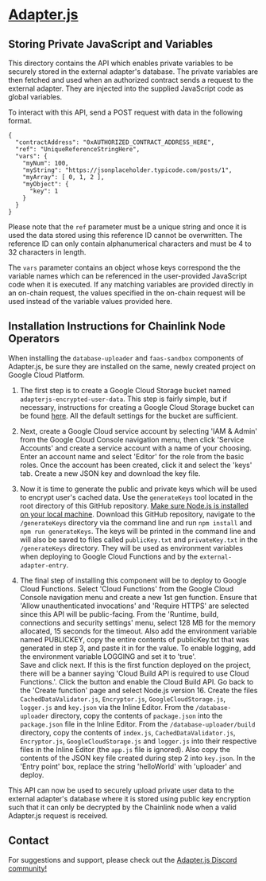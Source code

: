 # [Adapter.js](https://adapterjs.link/)

## Storing Private JavaScript and Variables

This directory contains the API which enables private variables to be securely stored in the external adapter's database. The private variables are then fetched and used when an authorized contract sends a request to the external adapter.  They are injected into the supplied JavaScript code as global variables.

To interact with this API, send a POST request with data in the following format.   

```
{
  "contractAddress": "0xAUTHORIZED_CONTRACT_ADDRESS_HERE",
  "ref": "UniqueReferenceStringHere",
  "vars": {
    "myNum": 100,
    "myString": "https://jsonplaceholder.typicode.com/posts/1",
    "myArray": [ 0, 1, 2 ],
    "myObject": {
      "key": 1
    }
  }
}
```

Please note that the `ref` parameter must be a unique string and once it is used the data stored using this reference ID cannot be overwritten.  The reference ID can only contain alphanumerical characters and must be 4 to 32 characters in length.

The `vars` parameter contains an object whose keys correspond the the variable names which can be referenced in the user-provided JavaScript code when it is executed.  If any matching variables are provided directly in an on-chain request, the values specified in the on-chain request will be used instead of the variable values provided here.

## Installation Instructions for Chainlink Node Operators

When installing the `database-uploader` and `faas-sandbox` components of Adapter.js, be sure they are installed on the same, newly created project on Google Cloud Platform.

1. The first step is to create a Google Cloud Storage bucket named `adapterjs-encrypted-user-data`.  This step is fairly simple, but if necessary, instructions for creating a Google Cloud Storage bucket can be found [here](https://cloud.google.com/storage/docs/creating-buckets).  All the default settings for the bucket are sufficient.

2. Next, create a Google Cloud service account by selecting 'IAM & Admin' from the Google Cloud Console navigation menu, then click 'Service Accounts' and create a service account with a name of your choosing.  Enter an account name and select 'Editor' for the role from the basic roles.  Once the account has been created, click it and select the 'keys' tab.  Create a new JSON key and download the key file.

3. Now it is time to generate the public and private keys which will be used to encrypt user's cached data.  Use the `generateKeys` tool located in the root directory of this GitHub repository.  [Make sure Node.js is installed on your local machine](https://nodejs.dev/learn/how-to-install-nodejs).  Download this GitHub repository, navigate to the `/generateKeys` directory via the command line and run `npm install` and `npm run generateKeys`.  The keys will be printed in the command line and will also be saved to files called `publicKey.txt` and `privateKey.txt` in the `/generateKeys` directory.  They will be used as environment variables when deploying to Google Cloud Functions and by the `external-adapter-entry`.

4. The final step of installing this component will be to deploy to Google Cloud Functions.  Select 'Cloud Functions' from the Google Cloud Console navigation menu and create a new 1st gen function.  Ensure that 'Allow unauthenticated invocations' and 'Require HTTPS' are selected since this API will be public-facing.  From the 'Runtime, build, connections and security settings' menu, select 128 MB for the memory allocated, 15 seconds for the timeout.  Also add the environment variable named PUBLICKEY, copy the entire contents of publicKey.txt that was generated in step 3, and paste it in for the value.  To enable logging, add the environment variable LOGGING and set it to 'true'.  
Save and click next.  If this is the first function deployed on the project, there will be a banner saying 'Cloud Build API is required to use Cloud Functions.'.  Click the button and enable the Cloud Build API.  Go back to the 'Create function' page and select Node.js version 16.  Create the files `CachedDataValidator.js`, `Encryptor.js`, `GoogleCloudStorage.js`, `logger.js` and `key.json` via the Inline Editor.  From the `/database-uploader` directory, copy the contents of `package.json` into the `package.json` file in the Inline Editor.  From the `/database-uploader/build` directory, copy the contents of `index.js`, `CachedDataValidator.js`, `Encryptor.js`, `GoogleCloudStorage.js` and `logger.js` into their respective files in the Inline Editor (the `app.js` file is ignored).  Also copy the contents of the JSON key file created during step 2 into `key.json`.  In the 'Entry point' box, replace the string 'helloWorld' with 'uploader' and deploy.

This API can now be used to securely upload private user data to the external adapter's database where it is stored using public key encryption such that it can only be decrypted by the Chainlink node when a valid Adapter.js request is received.

## Contact

For suggestions and support, please check out the [Adapter.js Discord community!](https://discord.com/invite/jpGx9tMRWa)
